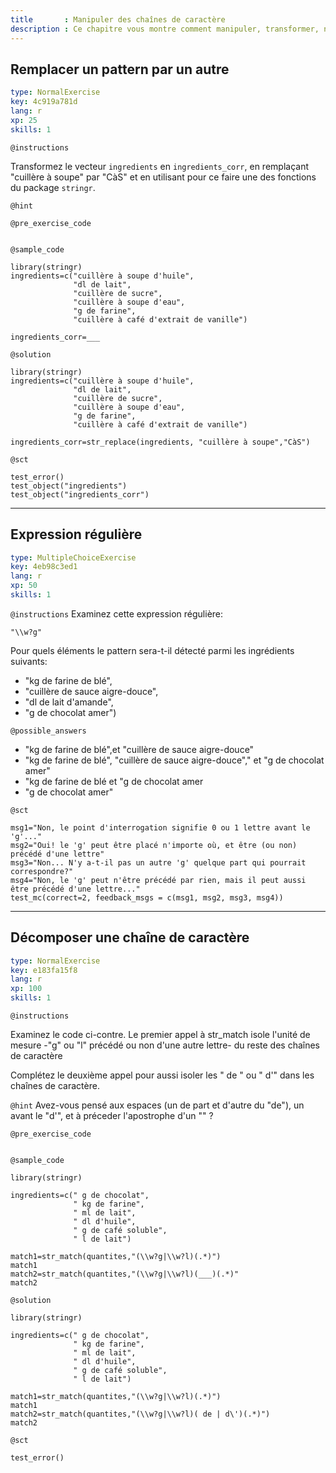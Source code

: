 ```yaml
---
title       : Manipuler des chaînes de caractère
description : Ce chapitre vous montre comment manipuler, transformer, nettoyer des chaînes de caractère à l'aide des fonctions du package stringr.
---
```


## Remplacer un pattern par un autre

```yaml
type: NormalExercise
key: 4c919a781d
lang: r
xp: 25
skills: 1
```


`@instructions`

Transformez le vecteur `ingredients` en `ingredients_corr`, en remplaçant "cuillère à soupe" par "CàS" et en utilisant pour ce faire une des fonctions du package `stringr`.

`@hint`

`@pre_exercise_code`
```{r}

```

`@sample_code`
```{r}
library(stringr)
ingredients=c("cuillère à soupe d'huile",
              "dl de lait",
              "cuillère de sucre",
              "cuillère à soupe d'eau",
              "g de farine",
              "cuillère à café d'extrait de vanille")

ingredients_corr=___
```

`@solution`
```{r}
library(stringr)
ingredients=c("cuillère à soupe d'huile",
              "dl de lait",
              "cuillère de sucre",
              "cuillère à soupe d'eau",
              "g de farine",
              "cuillère à café d'extrait de vanille")

ingredients_corr=str_replace(ingredients, "cuillère à soupe","CàS")
```

`@sct`
```{r}
test_error()
test_object("ingredients")
test_object("ingredients_corr")
```


---
## Expression régulière

```yaml
type: MultipleChoiceExercise
key: 4eb98c3ed1
lang: r
xp: 50
skills: 1
```


`@instructions`
Examinez cette expression régulière:

```{r}
"\\w?g"
```

Pour quels éléments le pattern sera-t-il détecté parmi les ingrédients suivants:

- "kg de farine de blé",
- "cuillère de sauce aigre-douce",
- "dl de lait d'amande",
- "g de chocolat amer")




`@possible_answers`
- "kg de farine de blé",et "cuillère de sauce aigre-douce"
- "kg de farine de blé", "cuillère de sauce aigre-douce"," et "g de chocolat amer"
- "kg de farine de blé et "g de chocolat amer
- "g de chocolat amer"


`@sct`
```{r}
msg1="Non, le point d'interrogation signifie 0 ou 1 lettre avant le 'g'..."
msg2="Oui! le 'g' peut être placé n'importe où, et être (ou non) précédé d'une lettre"
msg3="Non... N'y a-t-il pas un autre 'g' quelque part qui pourrait correspondre?"
msg4="Non, le 'g' peut n'être précédé par rien, mais il peut aussi être précédé d'une lettre..."
test_mc(correct=2, feedback_msgs = c(msg1, msg2, msg3, msg4))
```



---

## Décomposer une chaîne de caractère

```yaml
type: NormalExercise
key: e183fa15f8
lang: r
xp: 100
skills: 1
```


`@instructions`

Examinez le code ci-contre. Le premier appel à str_match isole l'unité de mesure -"g" ou "l" précédé ou non d'une autre lettre- du reste des chaînes de caractère

Complétez le deuxième appel pour aussi isoler les " de " ou " d'" dans les chaînes de caractère.

`@hint`
Avez-vous pensé aux espaces (un de part et d'autre du "de"), un avant le "d'", et à préceder l'apostrophe d'un "\" ?


`@pre_exercise_code`
```{r}

```

`@sample_code`

```{r}
library(stringr)

ingredients=c(" g de chocolat",
              " kg de farine", 
              " ml de lait",
              " dl d'huile",
              " g de café soluble",
              " l de lait")

match1=str_match(quantites,"(\\w?g|\\w?l)(.*)")
match1
match2=str_match(quantites,"(\\w?g|\\w?l)(___)(.*)"
match2
```

`@solution`
```{r}
library(stringr)

ingredients=c(" g de chocolat",
              " kg de farine", 
              " ml de lait",
              " dl d'huile",
              " g de café soluble",
              " l de lait")

match1=str_match(quantites,"(\\w?g|\\w?l)(.*)")
match1
match2=str_match(quantites,"(\\w?g|\\w?l)( de | d\')(.*)")
match2
```

`@sct`
```{r}
test_error()
```
